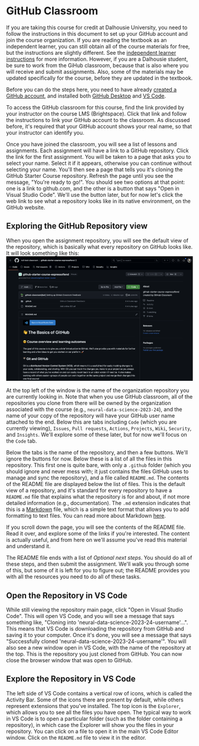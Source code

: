 # GitHub Classroom

If you are taking this course for credit at Dalhousie University, you need to follow the instructions in this document to set up your GitHub account and join the course organization. If you are reading the textbook as an independent learner, you can still obtain all of the course materials for free, but the instructions are slightly different. See the [independent learner instructions](./github_materials.md) for more information. However, if you are a Dalhousie student, be sure to work from the GiHub classroom, because that is also where you will receive and submit assignments. Also, some of the materials may be updated specifically for the course, before they are updated in the textbook.

Before you can do the steps here, you need to have already [created a GitHub account](./github.md), and installed both [GitHub Desktop](./github_desktop.md) and [VS Code](./vscode.md).

To access the GitHub classroom for this course, find the link provided by your instructor on the course LMS (Brightspace). Click that link and follow the instructions to link your GitHub account to the classroom. As discussed before, it's required that your GitHub account shows your real name, so that your instructor can identify you. 

Once you have joined the classroom, you will see a list of lessons and assignments. Each assignment will have a link to a GitHub repository. Click the link for the first assignment. You will be taken to a page that asks you to select your name. Select it if it appears, otherwise you can continue without selecting your name. You'll then see a page that tells you it's cloning the GitHub Starter Course repository. Refresh the page until you see the message, "You're ready to go!". You should see two options at that point: one is a link to github.com, and the other is a button that says "Open in Visual Studio Code". We'll use the button later, but for now let's click the web link to see what a repository looks like in its native environment, on the GitHub website.

## Exploring the GitHub Repository view

When you open the assignment repository, you will see the default view of the repository, which is basically what every repository on GitHub looks like. It will look something like this:
![](./images/github_repo.png)

At the top left of the window is the name of the organization repository you are currently looking in. Note that when you use GitHub classroom, all of the repositories you clone from there will be owned by the organization associated with the course (e.g., `neural-data-science-2023-24`), and the name of your copy of the repository will have your GitHub user name attached to the end. Below this are tabs including `Code` (which you are currently viewing), `Issues`, `Pull requests`, `Actions`, `Projects`, `Wiki`, `Security`, and `Insights`. We'll explore some of these later, but for now we'll focus on the `Code` tab.

Below the tabs is the name of the repository, and then a few buttons. We'll ignore the buttons for now. Below these is a list of all the files in this repository. This first one is quite bare, with only a `.github` folder (which you should ignore and never mess with; it just contains the files GitHub uses to manage and sync the repository), and a file called `README.md`. The contents of the README file are displayed below the list of files. This is the default view of a repository, and it's standard for every repository to have a `README.md` file that explains what the repository is for and about, if not more detailed information (e.g., documentation). The `.md` extension indicates that this is a [Markdown](../2-nds/markdown.md) file, which is a simple text format that allows you to add formatting to text files. You can read more about Markdown [here](https://guides.github.com/features/mastering-markdown/).

If you scroll down the page, you will see the contents of the README file. Read it over, and explore some of the links if you're interested. The content is actually useful, and from here on we'll assume you've read this material and understand it.

The README file ends with a list of *Optional next steps*. You should do all of these steps, and then submit the assignment. We'll walk you through some of this, but some of it is left for you to figure out; the README provides you with all the resources you need to do all of these tasks.

## Open the Repository in VS Code

While still viewing the repository main page, click "Open in Visual Studio Code". This will open VS Code, and you will see a message that says something like, "Cloning into 'neural-data-science-2023-24-username'...". This means that VS Code is downloading the repository from GitHub and saving it to your computer. Once it's done, you will see a message that says "Successfully cloned 'neural-data-science-2023-24-username'". You will also see a new window open in VS Code, with the name of the repository at the top. This is the repository you just cloned from GitHub. You can now close the browser window that was open to GitHub.

## Explore the Repository in VS Code

The left side of VS Code contains a vertical row of icons, which is called the Activity Bar. Some of the icons there are present by default, while others represent extensions that you've installed. The top icon is the `Explorer`, which allows you to see all the files you have open. The typical way to work in VS Code is to open a particular folder (such as the folder containing a repository), in which case the Explorer will show you the files in your repository. You can click on a file to open it in the main VS Code Editor window. Click on the `README.md` file to view it in the editor.

